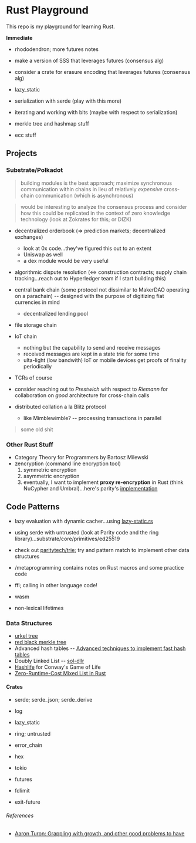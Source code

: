 # Rust Playground

This repo is my playground for learning Rust.

**Immediate**
* rhododendron; more futures notes
* make a version of SSS that leverages futures (consensus alg)
* consider a crate for erasure encoding that leverages futures (consensus alg)

* lazy_static
* serialization with serde (play with this more)
* iterating and working with bits (maybe with respect to serialization)
* merkle tree and hashmap stuff
* ecc stuff

## Projects

### Substrate/Polkadot
> building modules is the best approach; maximize synchronous communication within chains in lieu of relatively *expensive* cross-chain communication (which is asynchronous)

> would be interesting to analyze the consensus process and consider how this could be replicated in the context of zero knowledge technology (look at Zokrates for this; or DIZK)

* decentralized orderbook (=> prediction markets; decentralized exchanges)
    * look at 0x code...they've figured this out to an extent
    * Uniswap as well
    * a dex module would be very useful

* algorithmic dispute resolution (<=> construction contracts; supply chain tracking...reach out to Hyperledger team if I start building this)

* central bank chain (some protocol not dissimilar to MakerDAO operating on a parachain) -- designed with the purpose of digitizing fiat currencies in mind
    * decentralized lending pool

* file storage chain

* IoT chain
    * nothing but the capability to send and receive messages
    * received messages are kept in a state trie for some time
    * ulta-light (low bandwith) IoT or mobile devices get proofs of finality periodically

* TCRs of course

* consider reaching out to *Prestwich* with respect to *Riemann* for collaboration on *good* architecture for cross-chain calls

* distributed collation a la Blitz protocol
    * like Mimblewimble? -- processing transactions in parallel

> some old shit

### Other Rust Stuff

* Category Theory for Programmers by Bartosz Milewski
* zencryption (command line encryption tool)
    1. symmetric encryption
    2. asymmetric encryption
    3. eventually, I want to implement **proxy re-encryption** in Rust (think NuCypher and Umbral)...here's parity's [implementation](https://github.com/paritytech/xpremtinel)

## Code Patterns
* lazy evaluation with dynamic cacher...using [lazy-static.rs](https://github.com/rust-lang-nursery/lazy-static.rs)

* using serde with untrusted (look at Parity code and the ring library)...substrate/core/primitives/ed25519

* check out [paritytech/trie](https://github.com/paritytech/trie); try and pattern match to implement other data structures

* /metaprogramming contains notes on Rust macros and some practice code

* ffi; calling in other language code!

* wasm

* non-lexical lifetimes

### Data Structures
* [urkel tree](https://github.com/handshake-org/urkel)
* [red black merkle tree](https://github.com/amiller/redblackmerkle)
* Advanced hash tables -- [Advanced techniques to implement fast hash tables](https://attractivechaos.wordpress.com/2018/10/01/advanced-techniques-to-implement-fast-hash-tables/)
* Doubly Linked List -- [sol-dllr](https://github.com/skmgoldin/sol-dll/blob/master/contracts/DLL.sol)
* [Hashlife](https://en.wikipedia.org/wiki/Hashlife) for Conway's Game of Life
* [Zero-Runtime-Cost Mixed List in Rust](http://nercury.github.io/rust/interesting/2015/12/12/typed-arrays.html)

#### Crates
* serde; serde_json; serde_derive
* log
* lazy_static
* ring; untrusted
* error_chain
* hex

* tokio
* futures
* fdlimit
* exit-future

###### References

* [Aaron Turon: Grappling with growth, and other good problems to have](https://www.youtube.com/watch?v=0sIgVnRAcn0&feature=youtu.be&app=desktop)